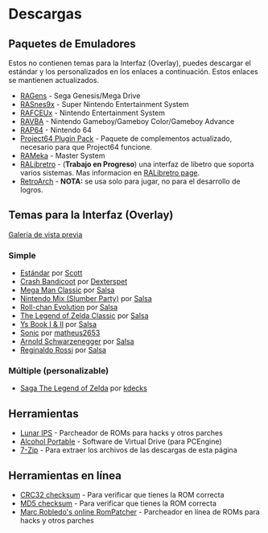 # Descargas

## Paquetes de Emuladores

Estos no contienen temas para la Interfaz (Overlay), puedes descargar el estándar y los personalizados en los enlaces a continuación. Estos enlaces se mantienen actualizados.

- [RAGens](http://bit.ly/RAGens__) - Sega Genesis/Mega Drive
- [RASnes9x](http://bit.ly/RASnes9x) - Super Nintendo Entertainment System
- [RAFCEUx](http://bit.ly/RAFCEUx) - Nintendo Entertainment System
- [RAVBA](http://bit.ly/RAVBA_) - Nintendo Gameboy/Gameboy Color/Gameboy Advance
- [RAP64](http://bit.ly/RAP64_) - Nintendo 64
- [Project64 Plugin Pack](http://bit.ly/RAP64PluginRApositoryPack) - Paquete de complementos actualizado, necesario para que Project64 funcione.
- [RAMeka](http://bit.ly/RAMeka__) - Master System
- [RALibretro](http://bit.ly/RALibRetro) - (**Trabajo en Progreso**) una interfaz de libetro que soporta varios sistemas. Mas informacion en [RALibretro page](/orphaned/ralibretro).
- [RetroArch](http://retroarch.com/?page=platforms) - **NOTA:** se usa solo para jugar, no para el desarrollo de logros.

## Temas para la Interfaz (Overlay)

[Galería de vista previa](http://bit.ly/RAOPreviews)

### Simple

- [Estándar](http://bit.ly/RAODefault) por [Scott](http://retroachievements.org/User/Scott)
- [Crash Bandicoot](http://bit.ly/RAOCrash) por [Dexterspet](http://retroachievements.org/User/Dexterspet)
- [Mega Man Classic](http://bit.ly/RAOMegamanC) por [Salsa](http://retroachievements.org/User/Salsa)
- [Nintendo Mix (Slumber Party)](http://bit.ly/RAONSlumber) por [Salsa](http://retroachievements.org/User/Salsa)
- [Roll-chan Evolution](http://bit.ly/RAORollchan) por [Salsa](http://retroachievements.org/User/Salsa)
- [The Legend of Zelda Classic](http://bit.ly/RAOZeldaC) por [Salsa](http://retroachievements.org/User/Salsa)
- [Ys Book I & II](http://bit.ly/RAOYs12) por [Salsa](http://retroachievements.org/User/Salsa)
- [Sonic](http://bit.ly/RAOSonicM) por [matheus2653](http://retroachievements.org/User/matheus2653)
- [Arnold Schwarzenegger](http://bit.ly/RAOArnold) por [Salsa](http://retroachievements.org/User/Salsa)
- [Reginaldo Rossi](http://bit.ly/RAORRossi) por [Salsa](http://retroachievements.org/User/Salsa)

### Múltiple (personalizable)

- [Saga The Legend of Zelda](http://bit.ly/RAOZeldaM) por [kdecks](http://retroachievements.org/User/kdecks)

## Herramientas

- [Lunar IPS](http://bit.ly/RALunarIPS) - Parcheador de ROMs para hacks y otros parches
- [Alcohol Portable](http://bit.ly/RAPortableA) - Software de Virtual Drive (para PCEngine)
- [7-Zip](http://bit.ly/RA7zip) - Para extraer los archivos de las descargas de esta página

## Herramientas en línea

- [CRC32 checksum](http://bit.ly/RACRC32) - Para verificar que tienes la ROM correcta
- [MD5 checksum](http://bit.ly/RAMD5) - Para verificar que tienes la ROM correcta
- [Marc Robledo's online RomPatcher](http://www.marcrobledo.com/RomPatcher.js/) - Parcheador en línea de ROMs para hacks y otros parches
